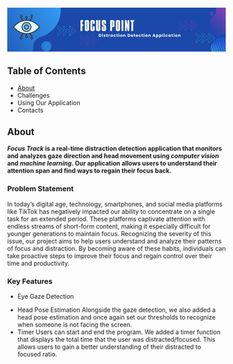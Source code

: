 ![Header](./banner.jpg)

## Table of Contents
* [About](#about)
* Challenges
* Using Our Application
* Contacts

## About
**_Focus Track_ is a real-time distraction detection application that monitors and analyzes gaze direction and head movement using _computer vision_ and _machine learning_. Our application allows users to understand their attention span and find ways to regain their focus back.**

### Problem Statement
In today’s digital age, technology, smartphones, and social media platforms like TikTok has negatively impacted our ability to concentrate on a single task for an extended period. These platforms captivate attention with endless streams of short-form content, making it especially difficult for younger generations to maintain focus. Recognizing the severity of this issue, our project aims to help users understand and analyze their patterns of focus and distraction. By becoming aware of these habits, individuals can take proactive steps to improve their focus and regain control over their time and productivity.

### Key Features
- Eye Gaze Detection
<!-- We implemented a gaze detection model and set the pitch and yaw thresholds to recognize when someones gaze is no longer at the screen. -->

- Head Pose Estimation
Alongside the gaze detection, we also added a head pose estimation and once again set our thresholds to recognize when someone is not facing the screen.
- Timer
Users can start and end the program. We added a timer function that displays the total time that the user was distracted/focused. This allows users to gain a better understanding of their distracted to focused ratio. 

